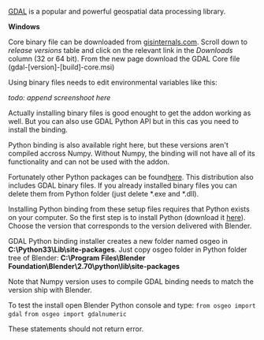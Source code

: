 [GDAL](http://gdal.org/) is a popular and powerful geospatial data processing library.

**Windows**

Core binary file can be downloaded from [gisinternals.com](http://www.gisinternals.com/sdk/). Scroll down to *release versions* table and click on the relevant link in the *Downloads* column (32 or 64 bit). From the new page download the GDAL Core file (gdal-[version]-[build]-core.msi)

Using binary files needs to edit environmental variables like this:

*todo: append screenshoot here*

Actually installing binary files is good enought to get the addon working as well. But you can also use GDAL Python API but in this cas you need to install the binding.

Python binding is also available right here, but these versions aren't compiled accross Numpy. Without Numpy, the binding will not have all of its functionality and can not be used with the addon.

Fortunately other Python packages can be found[here](http://www.lfd.uci.edu/~gohlke/pythonlibs/#gdal). This distribution also includes GDAL binary files. If you already installed binary files you can delete them from Python folder (just delete *.exe and *.dll).

Installing Python binding from these setup files requires that Python exists on your computer. So the first step is to install Python (download it [here](https://www.python.org/downloads/)). Choose the version that corresponds to the version delivered with Blender.

GDAL Python binding installer creates a new folder named osgeo in **C:\Python33\Lib\site-packages**. Just copy osgeo folder in Python folder tree of Blender: **C:\Program Files\Blender Foundation\Blender\2.70\python\lib\site-packages**

Note that Numpy version uses to compile GDAL binding needs to match the version ship with Blender.

To test the install open Blender Python console and type:
`from osgeo import gdal`
`from osgeo import gdalnumeric`

These statements should not return error.
